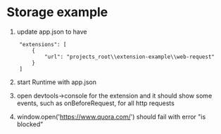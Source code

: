 # Storage example

1. update app.json to have

~~~
	"extensions": [
		{
			"url": "projects_root\\extension-example\\web-request"
		}
	]
~~~

2. start Runtime with app.json

3. open devtools->console for the extension and it should show some events, such as onBeforeRequest, for all http requests

4. window.open('https://www.quora.com/') should fail with error "is blocked"

